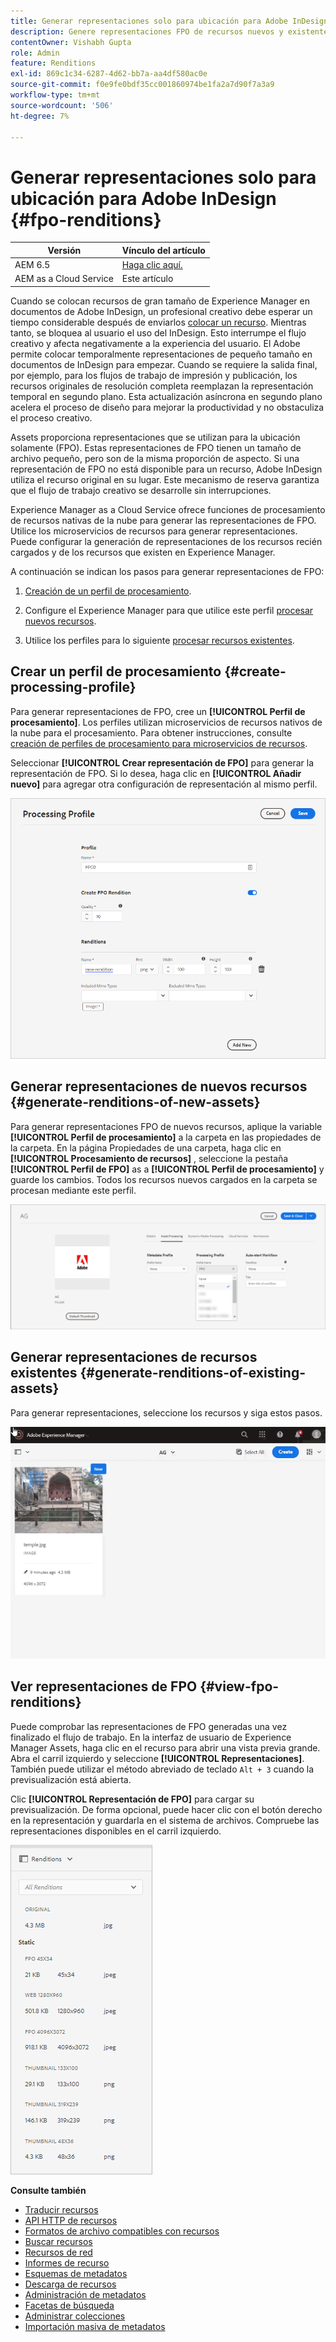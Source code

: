 ```yaml
---
title: Generar representaciones solo para ubicación para Adobe InDesign
description: Genere representaciones FPO de recursos nuevos y existentes mediante el flujo de trabajo de Experience Manager Assets y ImageMagick.
contentOwner: Vishabh Gupta
role: Admin
feature: Renditions
exl-id: 869c1c34-6287-4d62-bb7a-aa4df580ac0e
source-git-commit: f0e9fe0bdf35cc001860974be1fa2a7d90f7a3a9
workflow-type: tm+mt
source-wordcount: '506'
ht-degree: 7%

---
```


# Generar representaciones solo para ubicación para Adobe InDesign {#fpo-renditions}

| Versión | Vínculo del artículo |
| -------- | ---------------------------- |
| AEM 6.5 | [Haga clic aquí.](https://experienceleague.adobe.com/docs/experience-manager-65/assets/administer/configure-fpo-renditions.html?lang=en) |
| AEM as a Cloud Service | Este artículo |

Cuando se colocan recursos de gran tamaño de Experience Manager en documentos de Adobe InDesign, un profesional creativo debe esperar un tiempo considerable después de enviarlos [colocar un recurso](https://helpx.adobe.com/indesign/using/placing-graphics.html). Mientras tanto, se bloquea al usuario el uso del InDesign. Esto interrumpe el flujo creativo y afecta negativamente a la experiencia del usuario. El Adobe permite colocar temporalmente representaciones de pequeño tamaño en documentos de InDesign para empezar. Cuando se requiere la salida final, por ejemplo, para los flujos de trabajo de impresión y publicación, los recursos originales de resolución completa reemplazan la representación temporal en segundo plano. Esta actualización asíncrona en segundo plano acelera el proceso de diseño para mejorar la productividad y no obstaculiza el proceso creativo.

Assets proporciona representaciones que se utilizan para la ubicación solamente (FPO). Estas representaciones de FPO tienen un tamaño de archivo pequeño, pero son de la misma proporción de aspecto. Si una representación de FPO no está disponible para un recurso, Adobe InDesign utiliza el recurso original en su lugar. Este mecanismo de reserva garantiza que el flujo de trabajo creativo se desarrolle sin interrupciones.

Experience Manager as a Cloud Service ofrece funciones de procesamiento de recursos nativas de la nube para generar las representaciones de FPO. Utilice los microservicios de recursos para generar representaciones. Puede configurar la generación de representaciones de los recursos recién cargados y de los recursos que existen en Experience Manager.

A continuación se indican los pasos para generar representaciones de FPO:

1. [Creación de un perfil de procesamiento](#create-processing-profile).

1. Configure el Experience Manager para que utilice este perfil [procesar nuevos recursos](#generate-renditions-of-new-assets).
1. Utilice los perfiles para lo siguiente [procesar recursos existentes](#generate-renditions-of-existing-assets).

## Crear un perfil de procesamiento {#create-processing-profile}

Para generar representaciones de FPO, cree un **[!UICONTROL Perfil de procesamiento]**. Los perfiles utilizan microservicios de recursos nativos de la nube para el procesamiento. Para obtener instrucciones, consulte [creación de perfiles de procesamiento para microservicios de recursos](asset-microservices-configure-and-use.md).

Seleccionar **[!UICONTROL Crear representación de FPO]** para generar la representación de FPO. Si lo desea, haga clic en **[!UICONTROL Añadir nuevo]** para agregar otra configuración de representación al mismo perfil.

![create-processing-profile-fpo-renditions](assets/create-processing-profile-fpo-renditions.png)

## Generar representaciones de nuevos recursos {#generate-renditions-of-new-assets}

Para generar representaciones FPO de nuevos recursos, aplique la variable **[!UICONTROL Perfil de procesamiento]** a la carpeta en las propiedades de la carpeta. En la página Propiedades de una carpeta, haga clic en **[!UICONTROL Procesamiento de recursos]** , seleccione la pestaña **[!UICONTROL Perfil de FPO]** as a **[!UICONTROL Perfil de procesamiento]** y guarde los cambios. Todos los recursos nuevos cargados en la carpeta se procesan mediante este perfil.

![add-fpo-rendition](assets/add-fpo-rendition.png)


## Generar representaciones de recursos existentes {#generate-renditions-of-existing-assets}

Para generar representaciones, seleccione los recursos y siga estos pasos.

![fpo-existing-asset-reprocess](assets/fpo-existing-asset-reprocess.gif)


## Ver representaciones de FPO {#view-fpo-renditions}

Puede comprobar las representaciones de FPO generadas una vez finalizado el flujo de trabajo. En la interfaz de usuario de Experience Manager Assets, haga clic en el recurso para abrir una vista previa grande. Abra el carril izquierdo y seleccione **[!UICONTROL Representaciones]**. También puede utilizar el método abreviado de teclado `Alt + 3` cuando la previsualización está abierta.

Clic **[!UICONTROL Representación de FPO]** para cargar su previsualización. De forma opcional, puede hacer clic con el botón derecho en la representación y guardarla en el sistema de archivos. Compruebe las representaciones disponibles en el carril izquierdo.

![rendition_list](assets/list-renditions.png)

**Consulte también**

* [Traducir recursos](translate-assets.md)
* [API HTTP de recursos](mac-api-assets.md)
* [Formatos de archivo compatibles con recursos](file-format-support.md)
* [Buscar recursos](search-assets.md)
* [Recursos de red](use-assets-across-connected-assets-instances.md)
* [Informes de recurso](asset-reports.md)
* [Esquemas de metadatos](metadata-schemas.md)
* [Descarga de recursos](download-assets-from-aem.md)
* [Administración de metadatos](manage-metadata.md)
* [Facetas de búsqueda](search-facets.md)
* [Administrar colecciones](manage-collections.md)
* [Importación masiva de metadatos](metadata-import-export.md)
